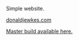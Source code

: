 Simple website.

[donaldjewkes.com](https://donaldjewkes.com/)

[Master build available here.](https://6371cbf262612500086adc8c--jovial-cranachan-094642.netlify.app/)
